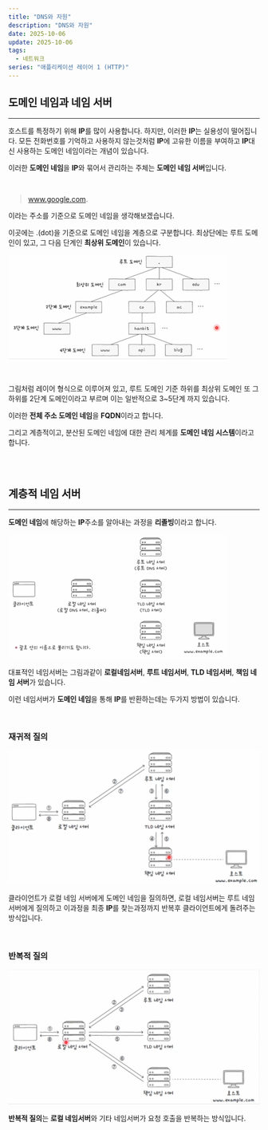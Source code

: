 ```yaml
---
title: "DNS와 자원"
description: "DNS와 자원"
date: 2025-10-06
update: 2025-10-06
tags:
  - 네트워크
series: "애플리케이션 레이어 1 (HTTP)"
---
```


## 도메인 네임과 네임 서버

---

호스트를 특정하기 위해 **IP**를 많이 사용합니다. 하지만, 이러한 **IP**는 실용성이 떨어집니다.
모든 전화번호를 기억하고 사용하지 않는것처럼 **IP**에 고유한 이름을 부여하고 **IP**대신 사용하는
도메인 네임이라는 개념이 있습니다.

이러한 **도메인 네임**을 **IP**와 묶어서 관리하는 주체는 **도메인 네임 서버**입니다.

<br>

> www.google.com.

이라는 주소를 기준으로 도메인 네임을 생각해보겠습니다.

이곳에는 .(dot)을 기준으로 도메인 네임을 계층으로 구분합니다. 최상단에는 루트 도메인이 있고, 그 다음 단계인
**최상위 도메인**이 있습니다. 

![img.png](layer_domain.png)

<br>

그림처럼 레이어 형식으로 이루어져 있고, 루트 도메인 기준 하위를 최상위 도메인 또 그 하위를 2단계 도메인이라고 부르며
이는 일반적으로 3~5단계 까지 있습니다.

이러한 **전체 주소 도메인 네임**을 **FQDN**이라고 합니다.

그리고 계층적이고, 분산된 도메인 네임에 대한 관리 체계를 **도메인 네임 시스템**이라고 합니다.

<br>
<br>

## 계층적 네임 서버

---

**도메인 네임**에 해당하는 **IP**주소를 알아내는 과정을 **리졸빙**이라고 합니다.

![img.png](layer_nameserver.png)

대표적인 네임서버는 그림과같이 **로컬네임서버**, **루트 네임서버**, **TLD 네임서버**, **책임 네임 서버**가
있습니다.

이런 네임서버가 **도메인 네임**을 통해 **IP**를 반환하는데는 두가지 방법이 있습니다.

<br>

### 재귀적 질의

![img.png](recursive_query.png)

클라이언트가 로컬 네임 서버에게 도메인 네임을 질의하면, 로컬 네임서버는 루트 네임서버에게 질의하고 이과정을
최종 **IP**를 찾는과정까지 반복후 클라이언트에게 돌려주는 방식입니다.

<br>

### 반복적 질의

![img.png](iterative_query.png)

**반복적 질의**는 **로컬 네임서버**와 기타 네임서버가 요청 호출을 반복하는 방식입니다.









